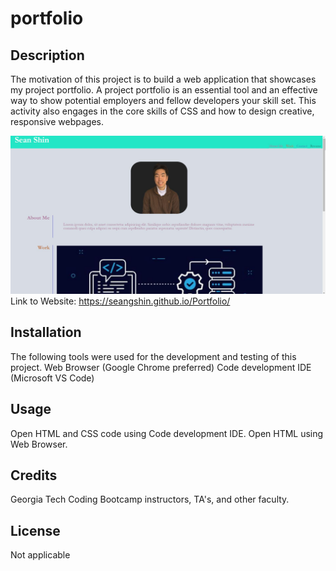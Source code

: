 # portfolio

## Description

The motivation of this project is to build a web application that showcases my project portfolio. A project portfolio is an essential tool and an effective way to show potential employers and fellow developers your skill set. This activity also engages in the core skills of CSS and how to design creative, responsive webpages. 

![](assets/images/screenshot.JPG)
Link to Website: https://seangshin.github.io/Portfolio/

## Installation

The following tools were used for the development and testing of this project. Web Browser (Google Chrome preferred) Code development IDE (Microsoft VS Code)

## Usage

Open HTML and CSS code using Code development IDE. Open HTML using Web Browser.

## Credits

Georgia Tech Coding Bootcamp instructors, TA's, and other faculty.

## License

Not applicable
